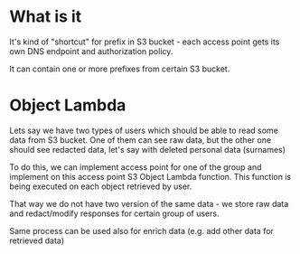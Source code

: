 # What is it
It's kind of "shortcut" for prefix in S3 bucket - each access point gets its own DNS endpoint and authorization policy.

It can contain one or more prefixes from certain S3 bucket.

# Object Lambda
Lets say we have two types of users which should be able to read some data from S3 bucket. One of them can see raw data, but the other one should see redacted data, let's say with deleted personal data (surnames)

To do this, we can implement access point for one of the group and implement on this access point S3 Object Lambda function.
This function is being executed on each object retrieved by user.

That way we do not have two version of the same data - we store raw data and redact/modify responses for certain group of users.

Same process can be used also for enrich data (e.g. add other data for retrieved data)

